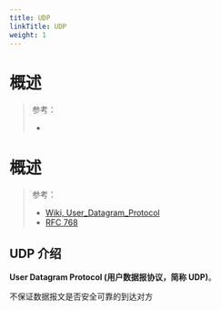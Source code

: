 ```yaml
---
title: UDP
linkTitle: UDP
weight: 1
---
```


# 概述

> 参考：
>
> -

# 概述

> 参考：
>
> - [Wiki, User_Datagram_Protocol](https://en.wikipedia.org/wiki/User_Datagram_Protocol)
> - [RFC 768](https://datatracker.ietf.org/doc/html/rfc768)

## UDP 介绍

**User Datagram Protocol (用户数据报协议，简称 UDP)**。

不保证数据报文是否安全可靠的到达对方
